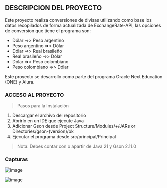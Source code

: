 ## DESCRIPCION DEL PROYECTO

Este proyecto realiza conversiones de divisas utilizando como base los datos recopilados de forma actualizada de ExchangeRate-API, las opciones de conversion que tiene el programa son:

- Dólar =>> Peso argentino
- Peso argentino =>> Dólar
- Dólar =>> Real brasileño
- Real brasileño =>> Dólar
- Dólar =>> Peso colombiano
- Peso colombiano =>> Dólar

Este proyecto se desarrollo como parte del programa Oracle Next Education (ONE) y Alura.

### ACCESO AL PROYECTO

>Pasos para la Instalación
1) Descargar el archivo del repositorio
2) Abrirlo en un IDE que ejecute Java
3) Adicionar Gson desde Project Structure/Modules/+/JARs or Directories/gson-(version)/ok
4) Ejecutar el programa desde src/principal/Principal
>Nota: Debes contar con o apartir de Java 21 y Gson 2.11.0


### Capturas
![image](https://github.com/user-attachments/assets/a5ec0138-e877-4624-8435-bcc4369407bf)

![image](https://github.com/user-attachments/assets/06a9dc40-2c83-43d8-9b38-f0ae9a0a345f)

